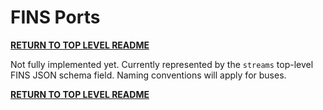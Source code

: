 # FINS Ports

**[RETURN TO TOP LEVEL README](../README.md)**

Not fully implemented yet. Currently represented by the `streams` top-level FINS JSON schema field. Naming conventions will apply for buses.

**[RETURN TO TOP LEVEL README](../README.md)**
